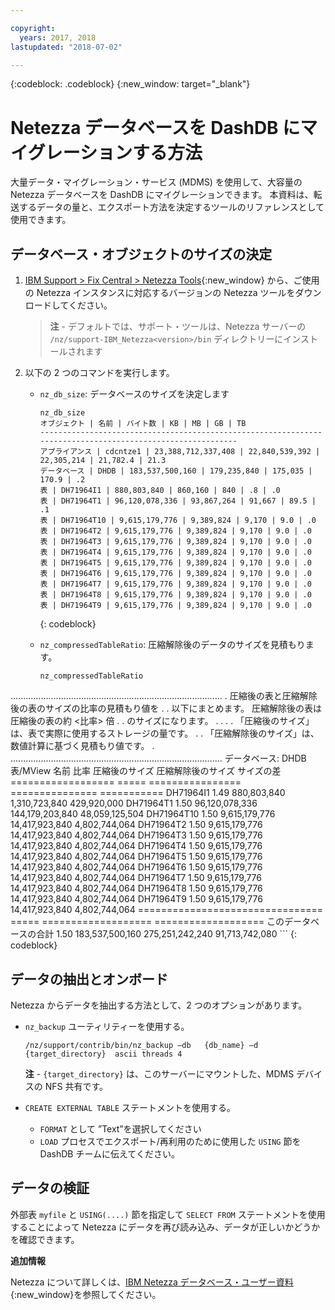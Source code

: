 ```yaml
---

copyright:
  years: 2017, 2018
lastupdated: "2018-07-02"

---
```

{:codeblock: .codeblock}
{:new_window: target="_blank"}


# Netezza データベースを DashDB にマイグレーションする方法

大量データ・マイグレーション・サービス (MDMS) を使用して、大容量の Netezza データベースを DashDB にマイグレーションできます。 本資料は、転送するデータの量と、エクスポート方法を決定するツールのリファレンスとして使用できます。

## データベース・オブジェクトのサイズの決定
1. [IBM Support > Fix Central > Netezza Tools](https://www-945.ibm.com/support/fixcentral/options?selectionBean.selectedTab=find&selection=ibm%2fInformation+Management%3bPureData+System+for+Analytics%3bibm%2fInformation+Management%2fNetezza+Tools){:new_window} から、ご使用の Netezza インスタンスに対応するバージョンの Netezza ツールをダウンロードしてください。

   >**注** - デフォルトでは、サポート・ツールは、Netezza サーバーの `/nz/support-IBM_Netezza<version>/bin` ディレクトリーにインストールされます
   
2. 以下の 2 つのコマンドを実行します。
   - `nz_db_size`: データベースのサイズを決定します
   
     ```
     nz_db_size
     オブジェクト | 名前 | バイト数 | KB | MB | GB | TB
     -----------------------------------------------------------------------------------------------------------
     アプライアンス | cdcntze1 | 23,388,712,337,408 | 22,840,539,392 | 22,305,214 | 21,782.4 | 21.3
     データベース | DHDB | 183,537,500,160 | 179,235,840 | 175,035 | 170.9 | .2
     表 | DH71964I1 | 880,803,840 | 860,160 | 840 | .8 | .0
     表 | DH71964T1 | 96,120,078,336 | 93,867,264 | 91,667 | 89.5 | .1
     表 | DH71964T10 | 9,615,179,776 | 9,389,824 | 9,170 | 9.0 | .0
     表 | DH71964T2 | 9,615,179,776 | 9,389,824 | 9,170 | 9.0 | .0
     表 | DH71964T3 | 9,615,179,776 | 9,389,824 | 9,170 | 9.0 | .0
     表 | DH71964T4 | 9,615,179,776 | 9,389,824 | 9,170 | 9.0 | .0
     表 | DH71964T5 | 9,615,179,776 | 9,389,824 | 9,170 | 9.0 | .0
     表 | DH71964T6 | 9,615,179,776 | 9,389,824 | 9,170 | 9.0 | .0
     表 | DH71964T7 | 9,615,179,776 | 9,389,824 | 9,170 | 9.0 | .0
     表 | DH71964T8 | 9,615,179,776 | 9,389,824 | 9,170 | 9.0 | .0
     表 | DH71964T9 | 9,615,179,776 | 9,389,824 | 9,170 | 9.0 | .0
     ```
     {: codeblock}
   
   - `nz_compressedTableRatio`: 圧縮解除後のデータのサイズを見積もります。
   
      ```
      nz_compressedTableRatio
  ....................................................................................
      . 圧縮後の表と圧縮解除後の表のサイズの比率の見積もり値を .
  . 以下にまとめます。 圧縮解除後の表は圧縮後の表の約 <比率> 倍 .
  . のサイズになります。 .
      . .
      . 「圧縮後のサイズ」は、表で実際に使用するストレージの量です。 .
      . 「圧縮解除後のサイズ」は、数値計算に基づく見積もり値です。 .
      ....................................................................................
      データベース: DHDB
  表/MView 名前 比率 圧縮後のサイズ 圧縮解除後のサイズ サイズの差
  ================== ===== ================ =============== ===========
  DH71964I1 1.49 880,803,840 1,310,723,840 429,920,000
  DH71964T1 1.50 96,120,078,336 144,179,203,840 48,059,125,504
  DH71964T10 1.50 9,615,179,776 14,417,923,840 4,802,744,064
  DH71964T2 1.50 9,615,179,776 14,417,923,840 4,802,744,064
  DH71964T3 1.50 9,615,179,776 14,417,923,840 4,802,744,064
  DH71964T4 1.50 9,615,179,776 14,417,923,840 4,802,744,064
  DH71964T5 1.50 9,615,179,776 14,417,923,840 4,802,744,064
  DH71964T6 1.50 9,615,179,776 14,417,923,840 4,802,744,064
  DH71964T7 1.50 9,615,179,776 14,417,923,840 4,802,744,064
  DH71964T8 1.50 9,615,179,776 14,417,923,840 4,802,744,064
  DH71964T9 1.50 9,615,179,776 14,417,923,840 4,802,744,064
      ================================ ===== =================== ===================
  このデータベースの合計 1.50 183,537,500,160 275,251,242,240 91,713,742,080
      ```
      {: codeblock}

## データの抽出とオンボード

Netezza からデータを抽出する方法として、2 つのオプションがあります。
- `nz_backup` ユーティリティーを使用する。
   ```
   /nz/support/contrib/bin/nz_backup –db   {db_name} –d  {target_directory}  ascii threads 4
   ```
   
   **注** - `{target_directory}` は、このサーバーにマウントした、MDMS デバイスの NFS 共有です。
   
- `CREATE EXTERNAL TABLE` ステートメントを使用する。
   - `FORMAT` として ”Text”を選択してください
   - `LOAD` プロセスでエクスポート/再利用のために使用した `USING` 節を DashDB チームに伝えてください。
   
   
## データの検証
外部表 `myfile` と `USING(....)` 節を指定して `SELECT FROM` ステートメントを使用することによって Netezza にデータを再び読み込み、データが正しいかどうかを確認できます。
 
**追加情報**

Netezza について詳しくは、[IBM Netezza データベース・ユーザー資料](https://www.ibm.com/support/knowledgecenter/en/SSULQD_7.2.1/com.ibm.nz.dbu.doc/c_dbuser_plg_overview.html){:new_window}を参照してください。
